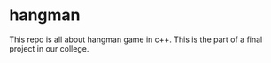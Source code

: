 # hangman
This repo is all about hangman game in c++. This is the part of a final project in our college.
